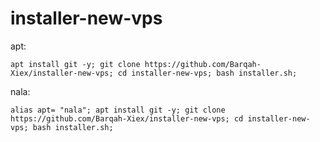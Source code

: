 # installer-new-vps
apt:
```
apt install git -y; git clone https://github.com/Barqah-Xiex/installer-new-vps; cd installer-new-vps; bash installer.sh;
```

nala:
```
alias apt= "nala"; apt install git -y; git clone https://github.com/Barqah-Xiex/installer-new-vps; cd installer-new-vps; bash installer.sh;
```
